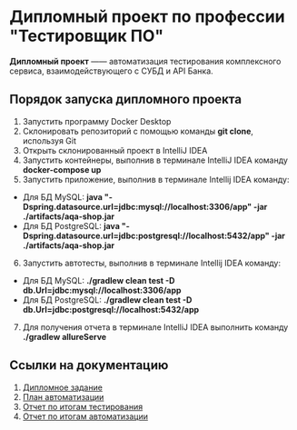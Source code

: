 # Дипломный проект по профессии "Тестировщик ПО"
**Дипломный проект** —— автоматизация тестирования комплексного сервиса, взаимодействующего с СУБД и API Банка.

## Порядок запуска дипломного проекта
1. Запустить программу Docker Desktop
2. Склонировать репозиторий с помощью команды **git clone**, используя Git
3. Открыть склонированный проект в IntelliJ IDEA
4. Запустить контейнеры, выполнив в терминале IntelliJ IDEA команду **docker-compose up**
5. Запустить приложение, выполнив в терминале Intellij IDEA команду:
- Для БД MySQL: **java "-Dspring.datasource.url=jdbc:mysql://localhost:3306/app" -jar ./artifacts/aqa-shop.jar**
- Для БД PostgreSQL: **java "-Dspring.datasource.url=jdbc:postgresql://localhost:5432/app" -jar ./artifacts/aqa-shop.jar**
6. Запустить автотесты, выполнив в терминале Intellij IDEA команду:
- Для БД MySQL: **./gradlew clean test -D db.Url=jdbc:mysql://localhost:3306/app**
- Для БД PostgreSQL: **./gradlew clean test -D db.Url=jdbc:postgresql://localhost:5432/app**
7. Для получения отчета в терминале IntelliJ IDEA выполнить команду **./gradlew allureServe**

## Ссылки на документацию
1. [Дипломное задание](https://github.com/netology-code/qa-diploma)
2. [План автоматизации](https://github.com/alex-pakin/diplomaqa/blob/main/docs/Plan.md)
3. [Отчет по итогам тестирования](https://github.com/alex-pakin/diplomaqa/blob/main/docs/Report.md)
4. [Отчет по итогам автоматизации](https://github.com/alex-pakin/diplomaqa/blob/main/docs/Summary.md)